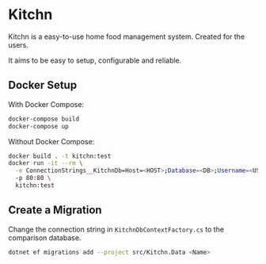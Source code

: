 # Kitchn

Kitchn is a easy-to-use home food management system. Created for the users.

It aims to be easy to setup, configurable and reliable.

## Docker Setup

With Docker Compose:

```bash
docker-compose build
docker-compose up
```

Without Docker Compose:

```bash
docker build . -t kitchn:test
docker run -it --rm \
  -e ConnectionStrings__KitchnDb=Host=<HOST>;Database=<DB>;Username=<USER>;Password=<PASS> \
  -p 80:80 \
  kitchn:test
```

## Create a Migration

Change the connection string in `KitchnDbContextFactory.cs` to the comparison database.

```bash
dotnet ef migrations add --project src/Kitchn.Data <Name>
```
